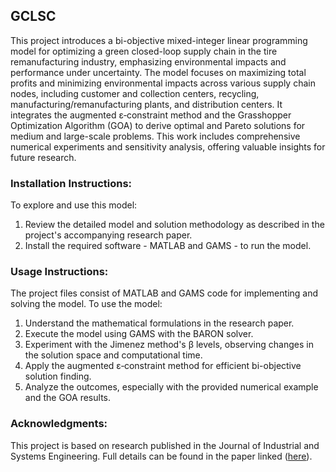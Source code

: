 ## GCLSC

This project introduces a bi-objective mixed-integer linear programming model for optimizing a green closed-loop supply chain in the tire remanufacturing industry, emphasizing environmental impacts and performance under uncertainty. The model focuses on maximizing total profits and minimizing environmental impacts across various supply chain nodes, including customer and collection centers, recycling, manufacturing/remanufacturing plants, and distribution centers. It integrates the augmented ε‑constraint method and the Grasshopper Optimization Algorithm (GOA) to derive optimal and Pareto solutions for medium and large-scale problems. This work includes comprehensive numerical experiments and sensitivity analysis, offering valuable insights for future research.

### Installation Instructions:
To explore and use this model:
1. Review the detailed model and solution methodology as described in the project's accompanying research paper.
2. Install the required software - MATLAB and GAMS - to run the model.

### Usage Instructions:
The project files consist of MATLAB and GAMS code for implementing and solving the model. To use the model:
1. Understand the mathematical formulations in the research paper.
2. Execute the model using GAMS with the BARON solver.
3. Experiment with the Jimenez method's β levels, observing changes in the solution space and computational time.
4. Apply the augmented ε‑constraint method for efficient bi-objective solution finding.
5. Analyze the outcomes, especially with the provided numerical example and the GOA results.

### Acknowledgments:
This project is based on research published in the Journal of Industrial and Systems Engineering. Full details can be found in the paper linked ([here](https://www.jise.ir/article_136455_f58d8a5e5ab96b309f422042c70cd112.pdf)).

